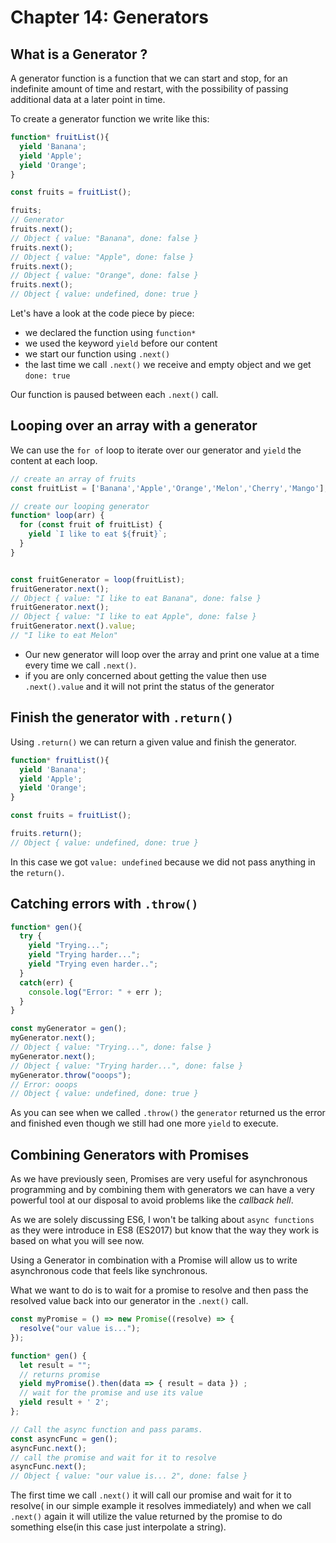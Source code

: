 # Chapter 14: Generators

## What is a Generator ?

A generator function is a function that we can start and stop, for an indefinite amount of time and restart, with the possibility of passing additional data at a later point in time.

To create a generator function we write like this:

```javascript
function* fruitList(){
  yield 'Banana';
  yield 'Apple';
  yield 'Orange';
}

const fruits = fruitList();

fruits;
// Generator
fruits.next();
// Object { value: "Banana", done: false }
fruits.next();
// Object { value: "Apple", done: false }
fruits.next();
// Object { value: "Orange", done: false }
fruits.next();
// Object { value: undefined, done: true }
```

Let's have a look at the code piece by piece:

* we declared the function using `function*`
* we used the keyword `yield` before our content
* we start our function using `.next()`
* the last time we call `.next()` we receive and empty object and we get `done: true`

Our function is paused between each `.next()` call.

## Looping over an array with a generator

We can use the `for of` loop to iterate over our generator and `yield` the content at each loop.

```javascript
// create an array of fruits
const fruitList = ['Banana','Apple','Orange','Melon','Cherry','Mango'];

// create our looping generator
function* loop(arr) {
  for (const fruit of fruitList) {
    yield `I like to eat ${fruit}`;
  }
}


const fruitGenerator = loop(fruitList);
fruitGenerator.next();
// Object { value: "I like to eat Banana", done: false }
fruitGenerator.next();
// Object { value: "I like to eat Apple", done: false }
fruitGenerator.next().value;
// "I like to eat Melon"
```

* Our new generator will loop over the array and print one value at a time every time we call `.next()`.
* if you are only concerned about getting the value then use `.next().value` and it will not print the status of the generator

## Finish the generator with `.return()`

Using `.return()` we can return a given value and finish the generator.

```javascript
function* fruitList(){
  yield 'Banana';
  yield 'Apple';
  yield 'Orange';
}

const fruits = fruitList();

fruits.return();
// Object { value: undefined, done: true }
```

In this case we got `value: undefined` because we did not pass anything in the `return()`.

## Catching errors with `.throw()`

```javascript
function* gen(){
  try {
    yield "Trying...";
    yield "Trying harder...";
    yield "Trying even harder..";
  }
  catch(err) {
    console.log("Error: " + err );
  }
}

const myGenerator = gen();
myGenerator.next();
// Object { value: "Trying...", done: false }
myGenerator.next();
// Object { value: "Trying harder...", done: false }
myGenerator.throw("ooops");
// Error: ooops
// Object { value: undefined, done: true }
```

As you can see when we called `.throw()` the `generator` returned us the error and finished even though we still had one more `yield` to execute.

## Combining Generators with Promises

As we have previously seen, Promises are very useful for asynchronous programming and by combining them with generators we can have a very powerful tool at our disposal to avoid problems like the _callback hell_.

As we are solely discussing ES6, I won't be talking about `async functions` as they were introduce in ES8 \(ES2017\) but know that the way they work is based on what you will see now.

Using a Generator in combination with a Promise will allow us to write asynchronous code that feels like synchronous.

What we want to do is to wait for a promise to resolve and then pass the resolved value back into our generator in the `.next()` call.

```javascript
const myPromise = () => new Promise((resolve) => {
  resolve("our value is...");
});

function* gen() {
  let result = "";
  // returns promise
  yield myPromise().then(data => { result = data }) ;
  // wait for the promise and use its value
  yield result + ' 2';
};

// Call the async function and pass params.
const asyncFunc = gen();
asyncFunc.next();
// call the promise and wait for it to resolve
asyncFunc.next();
// Object { value: "our value is... 2", done: false }
```

The first time we call `.next()` it will call our promise and wait for it to resolve\( in our simple example it resolves immediately\) and when we call `.next()` again it will utilize the value returned by the promise to do something else\(in this case just interpolate a string\).

